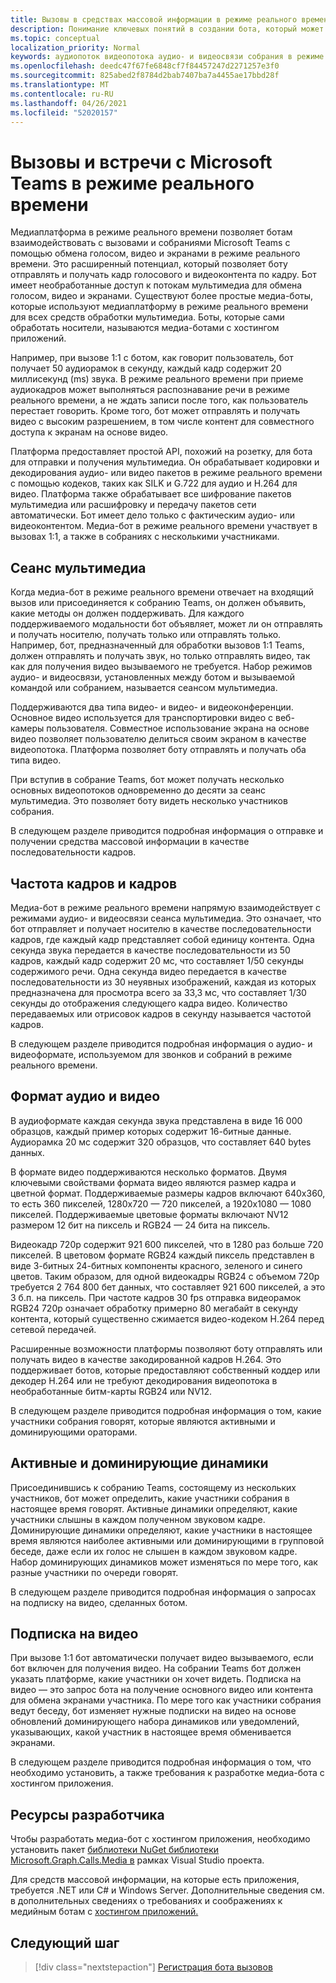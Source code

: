 ```yaml
---
title: Вызовы в средствах массовой информации в режиме реального времени и встречи в Интернете с Microsoft Teams
description: Понимание ключевых понятий в создании бота, который может проводить аудио- и видеозвоки в режиме реального времени, а также собрания в Интернете.
ms.topic: conceptual
localization_priority: Normal
keywords: аудиопоток видеопотока аудио- и видеосвязи собрания в режиме реального времени мультимедиа-приложений, размещенной в средствах массовой информации, размещенной в средствах массовой информации
ms.openlocfilehash: deedc47f67fe6848cf7f84457247d2271257e3f0
ms.sourcegitcommit: 825abed2f8784d2bab7407ba7a4455ae17bbd28f
ms.translationtype: MT
ms.contentlocale: ru-RU
ms.lasthandoff: 04/26/2021
ms.locfileid: "52020157"
---
```

# <a name="real-time-media-calls-and-meetings-with-microsoft-teams"></a>Вызовы и встречи с Microsoft Teams в режиме реального времени

Медиаплатформа в режиме реального времени позволяет ботам взаимодействовать с вызовами и собраниями Microsoft Teams с помощью обмена голосом, видео и экранами в режиме реального времени. Это расширенный потенциал, который позволяет боту отправлять и получать кадр голосового и видеоконтента по кадру. Бот имеет необработанные доступ к потокам мультимедиа для обмена голосом, видео и экранами. Существуют более простые медиа-боты, которые используют медиаплатформу в режиме реального времени для всех средств обработки мультимедиа. Боты, которые сами обработать носители, называются медиа-ботами с хостингом приложений.

Например, при вызове 1:1 с ботом, как говорит пользователь, бот получает 50 аудиорамок в секунду, каждый кадр содержит 20 миллисекунд (ms) звука. В режиме реального времени при приеме аудиокадров может выполняться распознавание речи в режиме реального времени, а не ждать записи после того, как пользователь перестает говорить. Кроме того, бот может отправлять и получать видео с высоким разрешением, в том числе контент для совместного доступа к экранам на основе видео.

Платформа предоставляет простой API, похожий на розетку, для бота для отправки и получения мультимедиа. Он обрабатывает кодировки и декодирования аудио- или видео пакетов в режиме реального времени с помощью кодеков, таких как SILK и G.722 для аудио и H.264 для видео. Платформа также обрабатывает все шифрование пакетов мультимедиа или расшифровку и передачу пакетов сети автоматически. Бот имеет дело только с фактическим аудио- или видеоконтентом. Медиа-бот в режиме реального времени участвует в вызовах 1:1, а также в собраниях с несколькими участниками.

## <a name="media-session"></a>Сеанс мультимедиа

Когда медиа-бот в режиме реального времени отвечает на входящий вызов или присоединяется к собранию Teams, он должен объявить, какие методы он должен поддерживать. Для каждого поддерживаемого модальности бот объявляет, может ли он отправлять и получать носителю, получать только или отправлять только. Например, бот, предназначенный для обработки вызовов 1:1 Teams, должен отправлять и получать звук, но только отправлять видео, так как для получения видео вызываемого не требуется. Набор режимов аудио- и видеосвязи, установленных между ботом и вызываемой командой или собранием, называется сеансом мультимедиа.

Поддерживаются два типа видео- и видео- и видеоконференции. Основное видео используется для транспортировки видео с веб-камеры пользователя. Совместное использование экрана на основе видео позволяет пользователю делиться своим экраном в качестве видеопотока. Платформа позволяет боту отправлять и получать оба типа видео.

При вступив в собрание Teams, бот может получать несколько основных видеопотоков одновременно до десяти за сеанс мультимедиа. Это позволяет боту видеть несколько участников собрания.

В следующем разделе приводится подробная информация о отправке и получении средства массовой информации в качестве последовательности кадров.

## <a name="frames-and-frame-rate"></a>Частота кадров и кадров

Медиа-бот в режиме реального времени напрямую взаимодействует с режимами аудио- и видеосвязи сеанса мультимедиа. Это означает, что бот отправляет и получает носителю в качестве последовательности кадров, где каждый кадр представляет собой единицу контента. Одна секунда звука передается в качестве последовательности из 50 кадров, каждый кадр содержит 20 мс, что составляет 1/50 секунды содержимого речи. Одна секунда видео передается в качестве последовательности из 30 неуявных изображений, каждая из которых предназначена для просмотра всего за 33,3 мс, что составляет 1/30 секунды до отображения следующего кадра видео. Количество передаваемых или отрисовок кадров в секунду называется частотой кадров.

В следующем разделе приводится подробная информация о аудио- и видеоформате, используемом для звонков и собраний в режиме реального времени.

## <a name="audio-and-video-format"></a>Формат аудио и видео

В аудиоформате каждая секунда звука представлена в виде 16 000 образцов, каждый пример которых содержит 16-битные данные. Аудиорамка 20 мс содержит 320 образцов, что составляет 640 bytes данных.

В формате видео поддерживаются несколько форматов. Двумя ключевыми свойствами формата видео являются размер кадра и цветной формат. Поддерживаемые размеры кадров включают 640x360, то есть 360 пикселей, 1280x720 — 720 пикселей, а 1920x1080 — 1080 пикселей. Поддерживаемые цветовые форматы включают NV12 размером 12 бит на пиксель и RGB24 — 24 бита на пиксель.

Видеокадр 720p содержит 921 600 пикселей, что в 1280 раз больше 720 пикселей. В цветовом формате RGB24 каждый пиксель представлен в виде 3-битных 24-битных компоненты красного, зеленого и синего цветов. Таким образом, для одной видеокадры RGB24 с объемом 720p требуется 2 764 800 бет данных, что составляет 921 600 пикселей, а это 3 б.п. на пиксель. При частоте кадров 30 fps отправка видеорамок RGB24 720p означает обработку примерно 80 мегабайт в секунду контента, который существенно сжимается видео-кодеком H.264 перед сетевой передачей.

Расширенные возможности платформы позволяют боту отправлять или получать видео в качестве закодированной кадров H.264. Это поддерживает ботов, которые предоставляют собственный коддер или декодер H.264 или не требуют декодирования видеопотока в необработанные битм-карты RGB24 или NV12.

В следующем разделе приводится подробная информация о том, какие участники собрания говорят, которые являются активными и доминирующими ораторами.

## <a name="active-and-dominant-speakers"></a>Активные и доминирующие динамики

Присоединившись к собранию Teams, состоящему из нескольких участников, бот может определить, какие участники собрания в настоящее время говорят. Активные динамики определяют, какие участники слышны в каждом полученном звуковом кадре. Доминирующие динамики определяют, какие участники в настоящее время являются наиболее активными или доминирующими в групповой беседе, даже если их голос не слышен в каждом звуковом кадре. Набор доминирующих динамиков может изменяться по мере того, как разные участники по очереди говорят.

В следующем разделе приводится подробная информация о запросах на подписку на видео, сделанных ботом.

## <a name="video-subscription"></a>Подписка на видео

При вызове 1:1 бот автоматически получает видео вызываемого, если бот включен для получения видео. На собрании Teams бот должен указать платформе, какие участники он хочет видеть. Подписка на видео — это запрос бота на получение основного видео или контента для обмена экранами участника. По мере того как участники собрания ведут беседу, бот изменяет нужные подписки на видео на основе обновлений доминирующего набора динамиков или уведомлений, указывающих, какой участник в настоящее время обменивается экранами.

В следующем разделе приводится подробная информация о том, что необходимо установить, а также требования к разработке медиа-бота с хостингом приложения.

## <a name="developer-resources"></a>Ресурсы разработчика

Чтобы разработать медиа-бот с хостингом приложения, необходимо установить пакет [библиотеки NuGet библиотеки Microsoft.Graph.Calls.Media в](https://www.nuget.org/packages/Microsoft.Graph.Communications.Calls.Media/) рамках Visual Studio проекта.

Для средств массовой информации, на которые есть приложения, требуется .NET или C# и Windows Server. Дополнительные сведения см. в дополнительных сведениях о требованиях и соображениях к медийным ботам с [хостингом приложений.](requirements-considerations-application-hosted-media-bots.md#c-or-net-and-windows-server-for-development)

## <a name="next-step"></a>Следующий шаг

> [!div class="nextstepaction"]
> [Регистрация бота вызовов](~/bots/calls-and-meetings/registering-calling-bot.md)
